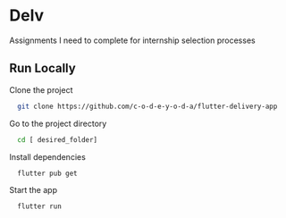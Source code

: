 
# Delv

Assignments I need to complete for internship selection processes



## Run Locally

Clone the project

```bash
  git clone https://github.com/c-o-d-e-y-o-d-a/flutter-delivery-app
```

Go to the project directory

```bash
  cd [ desired_folder]
```

Install dependencies

```bash
  flutter pub get
```

Start the app

```bash
  flutter run 
```











